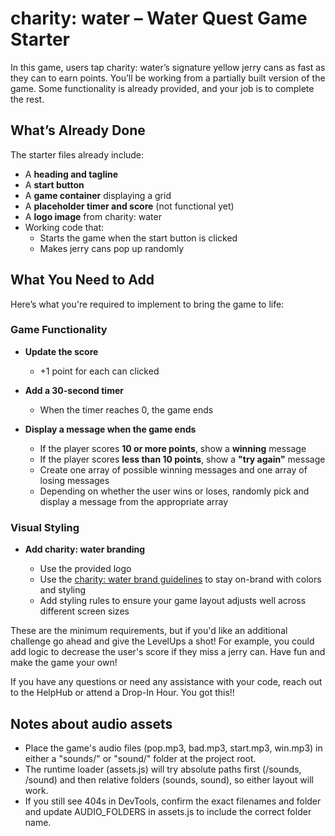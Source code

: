 # charity: water – Water Quest Game Starter

In this game, users tap charity: water’s signature yellow jerry cans as fast as they can to earn points. You’ll be working from a partially built version of the game. Some functionality is already provided, and your job is to complete the rest.

## What’s Already Done

The starter files already include:

- A **heading and tagline**
- A **start button**
- A **game container** displaying a grid
- A **placeholder timer and score** (not functional yet)
- A **logo image** from charity: water
- Working code that:
  - Starts the game when the start button is clicked  
  - Makes jerry cans pop up randomly

## What You Need to Add

Here’s what you're required to implement to bring the game to life:

### Game Functionality

- **Update the score**
  - +1 point for each can clicked  

- **Add a 30-second timer**
  - When the timer reaches 0, the game ends  

- **Display a message when the game ends**
  - If the player scores **10 or more points**, show a **winning** message  
  - If the player scores **less than 10 points**, show a **"try again"** message  
  - Create one array of possible winning messages and one array of losing messages  
  - Depending on whether the user wins or loses, randomly pick and display a message from the appropriate array  

### Visual Styling

- **Add charity: water branding**
  
  - Use the provided logo  
  - Use the [charity: water brand guidelines](https://drive.google.com/file/d/1ct4zYRIwHAtxoNQoeaVwWYPdnruSC6sr/view) to stay on-brand with colors and styling
  - Add styling rules to ensure your game layout adjusts well across different screen sizes

These are the minimum requirements, but if you'd like an additional challenge go ahead and give the LevelUps a shot! For example, you could add logic to decrease the user's score if they miss a jerry can. Have fun and make the game your own!

If you have any questions or need any assistance with your code, reach out to the HelpHub or attend a Drop-In Hour. You got this!!

## Notes about audio assets
- Place the game's audio files (pop.mp3, bad.mp3, start.mp3, win.mp3) in either a "sounds/" or "sound/" folder at the project root.
- The runtime loader (assets.js) will try absolute paths first (/sounds, /sound) and then relative folders (sounds, sound), so either layout will work.
- If you still see 404s in DevTools, confirm the exact filenames and folder and update AUDIO_FOLDERS in assets.js to include the correct folder name.

